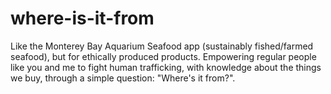 # where-is-it-from
Like the Monterey Bay Aquarium Seafood app (sustainably fished/farmed seafood), but for ethically produced products.  Empowering regular people like you and me to fight human trafficking, with knowledge about the things we buy, through a simple question: "Where's it from?".
